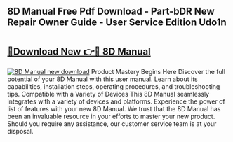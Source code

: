 ## 8D Manual Free Pdf Download - Part-bDR New Repair Owner Guide - User Service Edition Udo1n

# <h2><a href="http://bc79441.oget.top/?id=8D+Manual">🔗Download New 👉🔴 8D Manual</a></h2>

[![8D Manual new download](https://i.imgur.com/5g1atiW.png)](http://bc79441.oget.top/?id=8D+Manual)
Product Mastery Begins Here Discover the full potential of your 8D Manual with this user manual. Learn about its capabilities, installation steps, operating procedures, and troubleshooting tips. Compatible with a Variety of Devices This 8D Manual seamlessly integrates with a variety of devices and platforms. Experience the power of list of features with your new 8D Manual. We trust that the 8D Manual has been an invaluable resource in your efforts to master your new product. Should you require any assistance, our customer service team is at your disposal.
